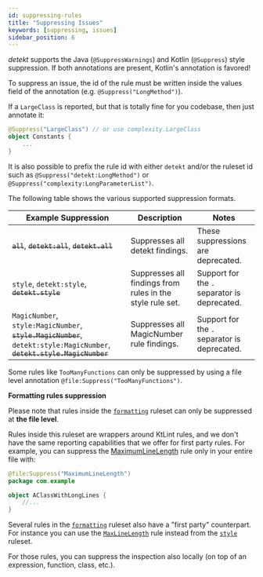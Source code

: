 ```yaml
---
id: suppressing-rules
title: "Suppressing Issues"
keywords: [suppressing, issues]
sidebar_position: 6
---
```


_detekt_ supports the Java (`@SuppressWarnings`) and Kotlin (`@Suppress`) style suppression. 
If both annotations are present, Kotlin's annotation is favored! 

To suppress an issue, the id of the rule must be written inside the values field of the annotation (e.g. `@Suppress("LongMethod")`).

If a `LargeClass` is reported, but that is totally fine for you codebase, then just annotate it:

```kotlin
@Suppress("LargeClass") // or use complexity.LargeClass
object Constants {
    ...
}
```

It is also possible to prefix the rule id with either `detekt` and/or the ruleset id such as `@Suppress("detekt:LongMethod")` or `@Suppress("complexity:LongParameterList")`. 

The following table shows the various supported suppression formats.

| Example Suppression                                                                                                     | Description                                               | Notes                                        |
|-------------------------------------------------------------------------------------------------------------------------|-----------------------------------------------------------|----------------------------------------------|
| ~~`all`~~, ~~`detekt:all`~~, ~~`detekt.all`~~                                                                           | Suppresses all detekt findings.                           | These suppressions are deprecated.           |
| `style`, `detekt:style`, ~~`detekt.style`~~                                                                             | Suppresses all findings from rules in the style rule set. | Support for the `.` separator is deprecated. |
| `MagicNumber`, `style:MagicNumber`, ~~`style.MagicNumber`~~, `detekt:style:MagicNumber`, ~~`detekt.style.MagicNumber`~~ | Suppresses all MagicNumber rule findings.                 | Support for the `.` separator is deprecated. |

Some rules like `TooManyFunctions` can only be suppressed by using a file level annotation `@file:Suppress("TooManyFunctions")`.

**Formatting rules suppression**

Please note that rules inside the [`formatting`](/docs/rules/formatting) ruleset can only be suppressed at **the file level**.

Rules inside this ruleset are wrappers around KtLint rules, and we don't have the same reporting capabilities that we offer for first party rules. For example, you can suppress the [MaximumLineLength](/docs/rules/formatting#maximumlinelength) rule only in your entire file with:

```kotlin
@file:Suppress("MaximumLineLength")
package com.example

object AClassWithLongLines {
    //...
}
```

Several rules in the [`formatting`](/docs/rules/formatting) ruleset also have a "first party" counterpart. For instance you can use the [`MaxLineLength`](/docs/rules/style#maxlinelength) rule instead from the [`style`](/docs/rules/style) ruleset.

For those rules, you can suppress the inspection also locally (on top of an expression, function, class, etc.).
